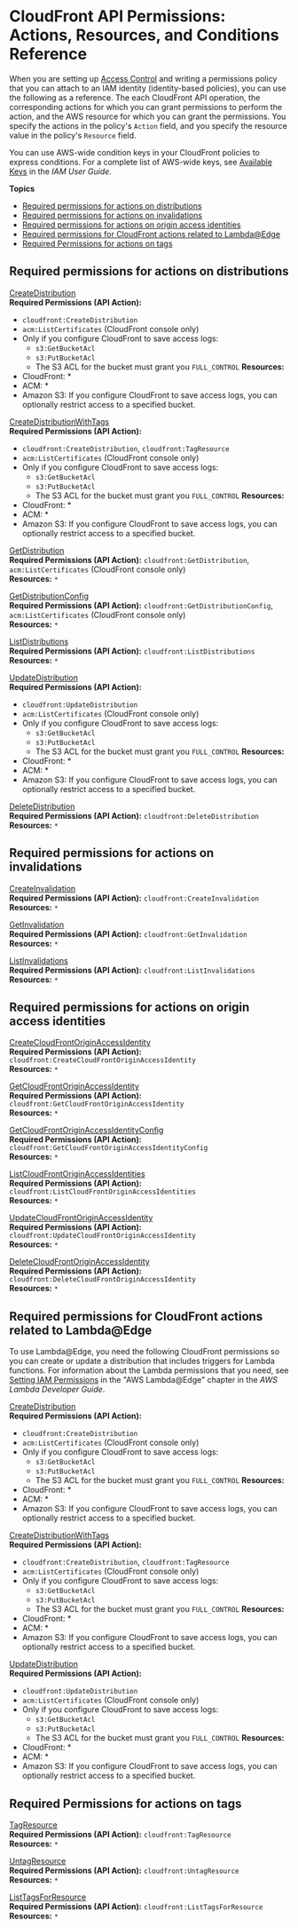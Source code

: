 # CloudFront API Permissions: Actions, Resources, and Conditions Reference<a name="cf-api-permissions-ref"></a>

When you are setting up [Access Control](auth-and-access-control.md#access-control) and writing a permissions policy that you can attach to an IAM identity \(identity\-based policies\), you can use the following as a reference\. The each CloudFront API operation, the corresponding actions for which you can grant permissions to perform the action, and the AWS resource for which you can grant the permissions\. You specify the actions in the policy's `Action` field, and you specify the resource value in the policy's `Resource` field\. 

You can use AWS\-wide condition keys in your CloudFront policies to express conditions\. For a complete list of AWS\-wide keys, see [Available Keys](https://docs.aws.amazon.com/IAM/latest/UserGuide/reference_policies_elements.html#AvailableKeys) in the *IAM User Guide*\. 

**Topics**
+ [Required permissions for actions on distributions](#required-permissions-web-distributions)
+ [Required permissions for actions on invalidations](#required-permissions-invalidations)
+ [Required permissions for actions on origin access identities](#required-permissions-origin-access-identities)
+ [Required permissions for CloudFront actions related to Lambda@Edge](#required-permissions-lambda)
+ [Required Permissions for actions on tags](#required-permissions-tags)

## Required permissions for actions on distributions<a name="required-permissions-web-distributions"></a><a name="web-distributions-table"></a>

[CreateDistribution](https://docs.aws.amazon.com/cloudfront/latest/APIReference/API_CreateDistribution.html)  
**Required Permissions \(API Action\):**  
+ `cloudfront:CreateDistribution`
+ `acm:ListCertificates` \(CloudFront console only\)
+ Only if you configure CloudFront to save access logs:
  + `s3:GetBucketAcl`
  + `s3:PutBucketAcl`
  + The S3 ACL for the bucket must grant you `FULL_CONTROL`
**Resources:**  
+ CloudFront: \*
+ ACM: \*
+ Amazon S3: If you configure CloudFront to save access logs, you can optionally restrict access to a specified bucket\.

[CreateDistributionWithTags](https://docs.aws.amazon.com/cloudfront/latest/APIReference/API_CreateDistributionWithTags.html)  
**Required Permissions \(API Action\):**  
+ `cloudfront:CreateDistribution`, `cloudfront:TagResource`
+ `acm:ListCertificates` \(CloudFront console only\)
+ Only if you configure CloudFront to save access logs:
  + `s3:GetBucketAcl`
  + `s3:PutBucketAcl`
  + The S3 ACL for the bucket must grant you `FULL_CONTROL`
**Resources:**  
+ CloudFront: \*
+ ACM: \*
+ Amazon S3: If you configure CloudFront to save access logs, you can optionally restrict access to a specified bucket\.

[GetDistribution](https://docs.aws.amazon.com/cloudfront/latest/APIReference/API_GetDistribution.html)  
**Required Permissions \(API Action\):** `cloudfront:GetDistribution`, `acm:ListCertificates` \(CloudFront console only\)  
**Resources:** `*`

[GetDistributionConfig](https://docs.aws.amazon.com/cloudfront/latest/APIReference/API_GetDistributionConfig.html)  
**Required Permissions \(API Action\):** `cloudfront:GetDistributionConfig`, `acm:ListCertificates` \(CloudFront console only\)  
**Resources:** `*`

[ListDistributions](https://docs.aws.amazon.com/cloudfront/latest/APIReference/API_ListDistributions.html)  
**Required Permissions \(API Action\):** `cloudfront:ListDistributions`  
**Resources:** `*`

[UpdateDistribution](https://docs.aws.amazon.com/cloudfront/latest/APIReference/API_UpdateDistribution.html)  
**Required Permissions \(API Action\):**  
+ `cloudfront:UpdateDistribution`
+ `acm:ListCertificates` \(CloudFront console only\)
+ Only if you configure CloudFront to save access logs:
  + `s3:GetBucketAcl`
  + `s3:PutBucketAcl`
  + The S3 ACL for the bucket must grant you `FULL_CONTROL`
**Resources:**  
+ CloudFront: \*
+ ACM: \*
+ Amazon S3: If you configure CloudFront to save access logs, you can optionally restrict access to a specified bucket\.

[DeleteDistribution](https://docs.aws.amazon.com/cloudfront/latest/APIReference/API_DeleteDistribution.html)  
**Required Permissions \(API Action\):** `cloudfront:DeleteDistribution`  
**Resources:** `*`

## Required permissions for actions on invalidations<a name="required-permissions-invalidations"></a><a name="invalidations-table"></a>

[CreateInvalidation](https://docs.aws.amazon.com/cloudfront/latest/APIReference/API_CreateInvalidation.html)  
**Required Permissions \(API Action\):** `cloudfront:CreateInvalidation`  
**Resources:** `*`

[GetInvalidation](https://docs.aws.amazon.com/cloudfront/latest/APIReference/API_GetInvalidation.html)  
**Required Permissions \(API Action\):** `cloudfront:GetInvalidation`  
**Resources:** `*`

[ListInvalidations](https://docs.aws.amazon.com/cloudfront/latest/APIReference/API_ListInvalidations.html)  
**Required Permissions \(API Action\):** `cloudfront:ListInvalidations`  
**Resources:** `*`

## Required permissions for actions on origin access identities<a name="required-permissions-origin-access-identities"></a><a name="origin-access-identities-table"></a>

[CreateCloudFrontOriginAccessIdentity](https://docs.aws.amazon.com/cloudfront/latest/APIReference/API_CreateCloudFrontOriginAccessIdentity.html)  
**Required Permissions \(API Action\):** `cloudfront:CreateCloudFrontOriginAccessIdentity`  
**Resources:** `*`

[GetCloudFrontOriginAccessIdentity](https://docs.aws.amazon.com/cloudfront/latest/APIReference/API_GetCloudFrontOriginAccessIdentity.html)  
**Required Permissions \(API Action\):** `cloudfront:GetCloudFrontOriginAccessIdentity`  
**Resources:** `*`

[GetCloudFrontOriginAccessIdentityConfig](https://docs.aws.amazon.com/cloudfront/latest/APIReference/API_GetCloudFrontOriginAccessIdentityConfig.html)  
**Required Permissions \(API Action\):** `cloudfront:GetCloudFrontOriginAccessIdentityConfig`  
**Resources:** `*`

[ListCloudFrontOriginAccessIdentities](https://docs.aws.amazon.com/cloudfront/latest/APIReference/API_ListCloudFrontOriginAccessIdentities.html)  
**Required Permissions \(API Action\):** `cloudfront:ListCloudFrontOriginAccessIdentities`  
**Resources:** `*`

[UpdateCloudFrontOriginAccessIdentity](https://docs.aws.amazon.com/cloudfront/latest/APIReference/API_UpdateCloudFrontOriginAccessIdentity.html)  
**Required Permissions \(API Action\):** `cloudfront:UpdateCloudFrontOriginAccessIdentity`  
**Resources:** `*`

[DeleteCloudFrontOriginAccessIdentity](https://docs.aws.amazon.com/cloudfront/latest/APIReference/API_DeleteCloudFrontOriginAccessIdentity.html)  
**Required Permissions \(API Action\):** `cloudfront:DeleteCloudFrontOriginAccessIdentity`  
**Resources:** `*`

## Required permissions for CloudFront actions related to Lambda@Edge<a name="required-permissions-lambda"></a>

To use Lambda@Edge, you need the following CloudFront permissions so you can create or update a distribution that includes triggers for Lambda functions\. For information about the Lambda permissions that you need, see [Setting IAM Permissions](https://docs.aws.amazon.com/lambda/latest/dg/lambda-edge-permissions.html) in the "AWS Lambda@Edge" chapter in the *AWS Lambda Developer Guide*\.<a name="lambda-table"></a>

[CreateDistribution](https://docs.aws.amazon.com/cloudfront/latest/APIReference/API_CreateDistribution.html)  
**Required Permissions \(API Action\):**  
+ `cloudfront:CreateDistribution`
+ `acm:ListCertificates` \(CloudFront console only\)
+ Only if you configure CloudFront to save access logs:
  + `s3:GetBucketAcl`
  + `s3:PutBucketAcl`
  + The S3 ACL for the bucket must grant you `FULL_CONTROL`
**Resources:**  
+ CloudFront: \*
+ ACM: \*
+ Amazon S3: If you configure CloudFront to save access logs, you can optionally restrict access to a specified bucket\.

[CreateDistributionWithTags](https://docs.aws.amazon.com/cloudfront/latest/APIReference/API_CreateDistributionWithTags.html)  
**Required Permissions \(API Action\):**  
+ `cloudfront:CreateDistribution`, `cloudfront:TagResource`
+ `acm:ListCertificates` \(CloudFront console only\)
+ Only if you configure CloudFront to save access logs:
  + `s3:GetBucketAcl`
  + `s3:PutBucketAcl`
  + The S3 ACL for the bucket must grant you `FULL_CONTROL`
**Resources:**  
+ CloudFront: \*
+ ACM: \*
+ Amazon S3: If you configure CloudFront to save access logs, you can optionally restrict access to a specified bucket\.

[UpdateDistribution](https://docs.aws.amazon.com/cloudfront/latest/APIReference/API_UpdateDistribution.html)  
**Required Permissions \(API Action\):**  
+ `cloudfront:UpdateDistribution`
+ `acm:ListCertificates` \(CloudFront console only\)
+ Only if you configure CloudFront to save access logs:
  + `s3:GetBucketAcl`
  + `s3:PutBucketAcl`
  + The S3 ACL for the bucket must grant you `FULL_CONTROL`
**Resources:**  
+ CloudFront: \*
+ ACM: \*
+ Amazon S3: If you configure CloudFront to save access logs, you can optionally restrict access to a specified bucket\.

## Required Permissions for actions on tags<a name="required-permissions-tags"></a><a name="invalidations-tags"></a>

[TagResource](https://docs.aws.amazon.com/cloudfront/latest/APIReference/API_TagResource.html)  
**Required Permissions \(API Action\):** `cloudfront:TagResource`  
**Resources:** `*`

[UntagResource](https://docs.aws.amazon.com/cloudfront/latest/APIReference/API_UntagResource.html)  
**Required Permissions \(API Action\):** `cloudfront:UntagResource`  
**Resources:** `*`

[ListTagsForResource](https://docs.aws.amazon.com/cloudfront/latest/APIReference/API_ListTagsForResource.html)  
**Required Permissions \(API Action\):** `cloudfront:ListTagsForResource`  
**Resources:** `*`